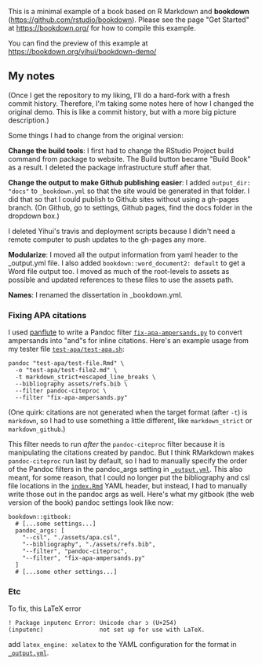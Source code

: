 This is a minimal example of a book based on R Markdown and **bookdown**
(https://github.com/rstudio/bookdown). Please see the page "Get Started" at
https://bookdown.org/ for how to compile this example.

You can find the preview of this example at
https://bookdown.org/yihui/bookdown-demo/

## My notes

(Once I get the repository to my liking, I'll do a hard-fork with a fresh commit
history. Therefore, I'm taking some notes here of how I changed the original
demo. This is like a commit history, but with a more big picture description.)

Some things I had to change from the original version:

**Change the build tools**: I first had to change the RStudio Project build
command from package to website. The Build button became "Build Book" as a
result. I deleted the package infrastructure stuff after that.

**Change the output to make Github publishing easier**: I added `output_dir: "docs"` 
to `_bookdown.yml` so that the site would be generated in that folder.
I did that so that I could publish to Github sites without using a gh-pages
branch. (On Github, go to settings, Github pages, find the docs folder in the
dropdown box.)

I deleted Yihui's travis and deployment scripts because I didn't need a remote
computer to push updates to the gh-pages any more.

**Modularize**: I moved all the output information from yaml header to the
_output.yml file. I also added `bookdown::word_document2: default` to get a Word
file output too. I moved as much of the root-levels to assets as possible and 
updated references to these files to use the assets path.

**Names**: I renamed the dissertation in _bookdown.yml.

### Fixing APA citations

I used [panflute](http://scorreia.com/software/panflute/index.html) to write a
Pandoc filter [`fix-apa-ampersands.py`](./fix-apa-ampersands.py) to convert
ampersands into "and"s for inline citations. Here's an example usage from my
tester file [`test-apa/test-apa.sh`](./test-apa/test-apa.sh):

```
pandoc "test-apa/test-file.Rmd" \
  -o "test-apa/test-file2.md" \
  -t markdown_strict+escaped_line_breaks \
  --bibliography assets/refs.bib \
  --filter pandoc-citeproc \
  --filter "fix-apa-ampersands.py"
```

(One quirk: citations are not generated when the target format (after `-t`) is
`markdown`, so I had to use something a little different, like `markdown_strict`
or `markdown_github`.)

This filter needs to run _after_ the `pandoc-citeproc` filter because it is
manipulating the citations created by pandoc. But I think RMarkdown makes
`pandoc-citeproc` run last by default, so I had to manually specify the order of
the Pandoc filters in the pandoc_args setting in [`_output.yml`](./_output.yml).
This also meant, for some reason, that I could no longer put the bibliography
and csl file locations in the [`index.Rmd`](./index.Rmd) YAML header, but instead,
I had to manually write those out in the pandoc args as well. Here's what my
gitbook (the web version of the book) pandoc settings look like now:

```
bookdown::gitbook:
  # [...some settings...]
  pandoc_args: [
    "--csl", "./assets/apa.csl",
    "--bibliography", "./assets/refs.bib",
    "--filter", "pandoc-citeproc",
    "--filter", "fix-apa-ampersands.py"
  ]
  # [...some other settings...]
```


### Etc

To fix, this LaTeX error

```
! Package inputenc Error: Unicode char ɔ (U+254)
(inputenc)                not set up for use with LaTeX.
```

add `latex_engine: xelatex` to the YAML configuration for the format in 
[`_output.yml`](./_output.yml).
